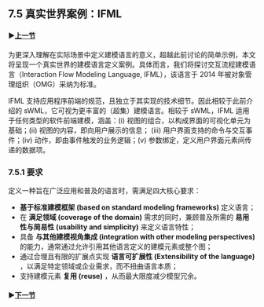 ## 7.5 真实世界案例：IFML

#### ▶[上一节](4.md)

为更深入理解在实际场景中定义建模语言的意义，超越此前讨论的简单示例，本文将呈现一个真实世界的建模语言定义案例。具体而言，我们将探讨交互流程建模语言（Interaction Flow Modeling Language, IFML），该语言于 2014 年被对象管理组织（OMG）采纳为标准。

IFML 支持应用程序前端的规范，且独立于其实现的技术细节。因此相较于此前介绍的 sWML，它可视为更丰富的（超集）建模语言。相较于 sWML，IFML 适用于任何类型的软件前端建模，涵盖：(i) 视图的组合，以构成界面的可视化单元为基础；(ii) 视图的内容，即向用户展示的信息； (iii) 用户界面支持的命令与交互事件；(iv) 动作，即由事件触发的业务逻辑；(v) 参数绑定，定义用户界面元素间传递的数据项。

### 7.5.1 要求
定义一种旨在广泛应用和普及的语言时，需满足四大核心要求：
- **基于标准建模框架 (based on standard modeling frameworks)** 定义语言；
- 在 **满足领域 (coverage of the domain)** 需求的同时，兼顾普及所需的 **易用性与简易性 (usability and simplicity)** 来定义语言特性；
- 具备 **与其他建模视角集成 (integration with other modeling perspectives)** 的能力，通常通过允许引用其他语言定义的建模元素或整个图；
- 通过合理且有限的扩展点实现 **语言可扩展性 (Extensibility of the language)** ，以满足特定领域或企业需求，而不扭曲语言本质；
- 支持建模元素 **复用 (reuse)** ，从而最大限度减少模型冗余。

#### ▶[下一节](6.md)
